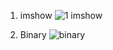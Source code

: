 1. imshow
![1 imshow](https://user-images.githubusercontent.com/98944692/170004873-aef14b4f-7d3d-4ad5-a344-a27d1b56c1a5.png)


6. Binary
![binary](https://user-images.githubusercontent.com/98944692/170004020-4f51ecfa-0637-446e-99b0-233166505825.png)

